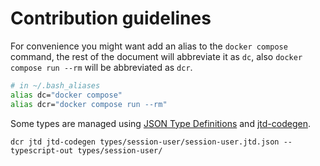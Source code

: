 # Contribution guidelines

For convenience you might want add an alias to the `docker compose` command, the rest of the document will abbreviate it as `dc`, also `docker compose run --rm` will be abbreviated as `dcr`.

```bash
# in ~/.bash_aliases
alias dc="docker compose"
alias dcr="docker compose run --rm"
```

Some types are managed using [JSON Type Definitions](https://jsontypedef.com/) and [jtd-codegen](https://github.com/jsontypedef/json-typedef-codegen).

```
dcr jtd jtd-codegen types/session-user/session-user.jtd.json --typescript-out types/session-user/
```